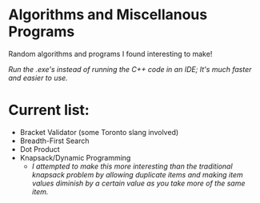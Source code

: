 # Algorithms and Miscellanous Programs
Random algorithms and programs I found interesting to make!

*Run the .exe's instead of running the C++ code in an IDE; It's much faster and easier to use.*

# Current list:
* Bracket Validator (some Toronto slang involved)
* Breadth-First Search
* Dot Product
* Knapsack/Dynamic Programming
  * *I attempted to make this more interesting than the traditional knapsack problem by allowing duplicate items and making item values diminish by a certain value as you take more of the same item.*  
